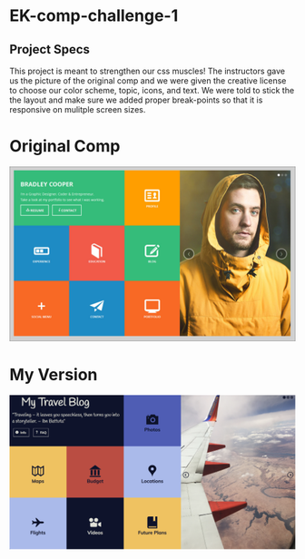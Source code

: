 # EK-comp-challenge-1
## Project Specs
This project is meant to strengthen our css muscles! The instructors gave us the picture of the original comp and we were given the creative license to choose our color scheme, topic, icons, and text. We were told to stick the the layout and make sure we added proper break-points so that it is responsive on mulitple screen sizes.


# Original Comp
![original-comp](original-comp.jpg "Original Comp")

# My Version
![my-comp](ek-static-comp-image.png "Our Comp")
